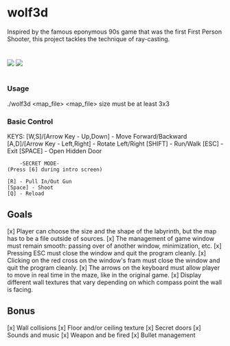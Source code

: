 # wolf3d
Inspired by the famous eponymous 90s game that was the first First Person Shooter, this project tackles the technique of ray-casting.

#
![](regularMode.gif) ![](secretMode.gif)
#

### Usage
  ./wolf3d <map_file>
	<map_file> size must be at least 3x3
  
### Basic Control
  KEYS:
	[W,S]/[Arrow Key - Up,Down] - Move Forward/Backward
	[A,D]/[Arrow Key - Left,Right] - Rotate Left/Right
	[SHIFT] - Run/Walk
	[ESC] - Exit
	[SPACE] - Open Hidden Door

	    -SECRET MODE-
	(Press [6] during intro screen)

	[R] - Pull In/Out Gun
	[Space] - Shoot
	[Q] - Reload
 
 
## Goals
  [x] Player can choose the size and the shape of the labyrinth, but the map has to be a file outside of sources.
  [x] The management of game window must remain smooth: passing over of another window, minimization, etc.
  [x] Pressing ESC must close the window and quit the program cleanly.
  [x] Clicking on the red cross on the window's fram must close the window and quit the program cleanly.
  [x] The arrows on the keyboard must allow player to move in real time in the maze, like in the original game.
  [x] Display different wall textures that vary depending on which compass point the wall is facing.
  
## Bonus
  [x] Wall collisions
  [x] Floor and/or ceiling texture
  [x] Secret doors
  [x] Sounds and music
  [x] Weapon and be fired
  [x] Bullet management
